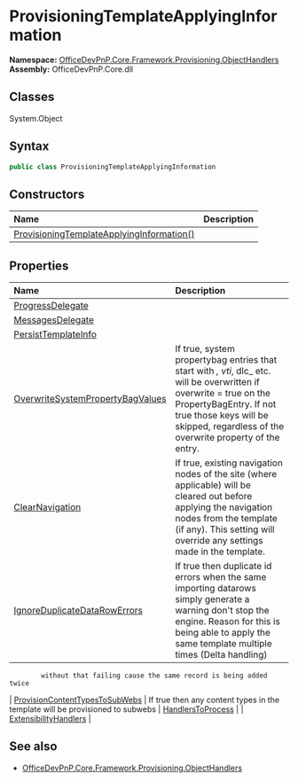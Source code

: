 # ProvisioningTemplateApplyingInformation
  
**Namespace:** [OfficeDevPnP.Core.Framework.Provisioning.ObjectHandlers](OfficeDevPnP.Core.Framework.Provisioning.ObjectHandlers.md)  
**Assembly:** OfficeDevPnP.Core.dll  
## Classes
System.Object  
## Syntax
```C#
public class ProvisioningTemplateApplyingInformation
```
## Constructors
|**Name**|**Description**|
|:-----|:-----|
| [ProvisioningTemplateApplyingInformation()](ProvisioningTemplateApplyingInformationconstructor1details.md) | 
## Properties
|**Name**|**Description**|
|:-----|:-----|
| [ProgressDelegate](ProvisioningTemplateApplyingInformation.ProgressDelegate.md) | 
| [MessagesDelegate](ProvisioningTemplateApplyingInformation.MessagesDelegate.md) | 
| [PersistTemplateInfo](ProvisioningTemplateApplyingInformation.PersistTemplateInfo.md) | 
| [OverwriteSystemPropertyBagValues](ProvisioningTemplateApplyingInformation.OverwriteSystemPropertyBagValues.md) | If true, system propertybag entries that start with _, vti_, dlc_ etc. will be overwritten if overwrite = true on the PropertyBagEntry. If not true those keys will be skipped, regardless of the overwrite property of the entry.
| [ClearNavigation](ProvisioningTemplateApplyingInformation.ClearNavigation.md) | If true, existing navigation nodes of the site (where applicable) will be cleared out before applying the navigation nodes from the template (if any). This setting will override any settings made in the template.
| [IgnoreDuplicateDataRowErrors](ProvisioningTemplateApplyingInformation.IgnoreDuplicateDataRowErrors.md) | If true then duplicate id errors when the same importing datarows simply generate a warning don't stop the engine. Reason for this is being able to apply the same template multiple times (Delta handling)
            without that failing cause the same record is being added twice
| [ProvisionContentTypesToSubWebs](ProvisioningTemplateApplyingInformation.ProvisionContentTypesToSubWebs.md) | If true then any content types in the template will be provisioned to subwebs
| [HandlersToProcess](ProvisioningTemplateApplyingInformation.HandlersToProcess.md) | 
| [ExtensibilityHandlers](ProvisioningTemplateApplyingInformation.ExtensibilityHandlers.md) | 
## See also
- [OfficeDevPnP.Core.Framework.Provisioning.ObjectHandlers](OfficeDevPnP.Core.Framework.Provisioning.ObjectHandlers.md)
